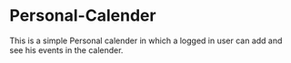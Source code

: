 # Personal-Calender
This is a simple Personal calender in which a logged in user can add and see his events in the calender.
